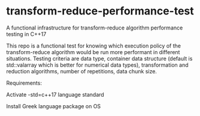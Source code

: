 # transform-reduce-performance-test
A functional infrastructure for transform-reduce algorithm performance testing in C++17

This repo is a functional test for knowing which execution policy of the transform-reduce algorithm would be run more performant in different situations.
Testing criteria are data type, container data structure (default is std::valarray which is better for numerical data types), transformation and reduction algorithms, number of repetitions, data chunk size.

Requirements:

Activate -std=c++17 language standard

Install Greek language package on OS

